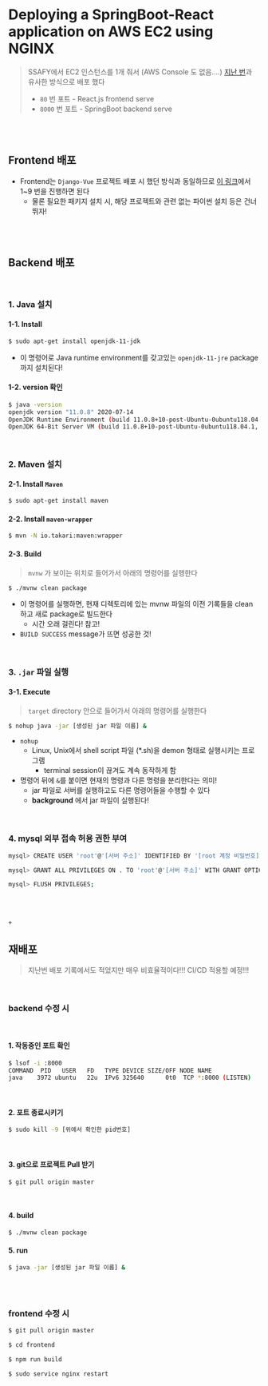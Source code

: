 # Deploying a SpringBoot-React application on AWS EC2 using NGINX

> SSAFY에서 EC2 인스턴스를 1개 줘서 (AWS Console 도 없음....) [지난 번](https://chloe-codes1.gitbook.io/til/server/deployment/deploying_a_django-vue_application_on_aws_ec2_using_nginx)과 유사한 방식으로 배포 했다
>
> - `80` 번 포트 - React.js frontend serve
> - `8000` 번 포트 - SpringBoot backend serve

<br>

<br>

## Frontend 배포

- Frontend는 `Django-Vue`  프로젝트 배포 시 했던 방식과 동일하므로 [이 링크](https://chloe-codes1.gitbook.io/til/server/deployment/deploying_a_django-vue_application_on_aws_ec2_using_nginx)에서 1~9 번을 진행하면 된다
  - 물론 필요한 패키지 설치 시, 해당 프로젝트와 관련 없는 파이썬 설치 등은 건너 뛰자!

<br>

<br>

## Backend 배포

<br>

### 1. Java 설치

#### 1-1. Install 

```bash
$ sudo apt-get install openjdk-11-jdk
```

- 이 명령어로 Java runtime environment를 갖고있는 `openjdk-11-jre` package 까지 설치된다!

#### 1-2. version 확인

```bash
$ java -version
openjdk version "11.0.8" 2020-07-14
OpenJDK Runtime Environment (build 11.0.8+10-post-Ubuntu-0ubuntu118.04.1)
OpenJDK 64-Bit Server VM (build 11.0.8+10-post-Ubuntu-0ubuntu118.04.1, mixed mode, sharing)
```

<br>

### 2. Maven 설치

#### 2-1. Install `Maven`

```bash
$ sudo apt-get install maven
```

#### 2-2. Install `maven-wrapper`

```bash
$ mvn -N io.takari:maven:wrapper
```

#### 2-3.  Build

> `mvnw` 가 보이는 위치로 들어가서 아래의 명령어를 실행한다

```bash
$ ./mvnw clean package
```

- 이 명령어를 실행하면, 현재 디렉토리에 있는 mvnw 파일의 이전 기록들을 clean 하고 새로 package로 빌드한다
  - 시간 오래 걸린다! 참고!
- `BUILD SUCCESS` message가 뜨면 성공한 것!

<br>

### 3. `.jar` 파일 실행

#### 3-1. Execute

> `target` directory 안으로 들어가서 아래의 명령어를 실행한다

```  bash
$ nohup java -jar [생성된 jar 파일 이름] &
```

- `nohup`
  - Linux, Unix에서 shell script 파일 (*.sh)을 demon 형태로 실행시키는 프로그램
    - terminal session이 끊겨도 계속 동작하게 함
- 명령어 뒤에 `&`를 붙이면 현재의 명령과 다른 명령을 분리한다는 의미!
  -  jar 파일로 서버를 실행하고도 다른 명령어들을 수행할 수 있다
    - **background** 에서 jar 파일이 실행된다!

<br>

### 4. mysql 외부 접속 허용 권한 부여

```bash
mysql> CREATE USER 'root'@'[서버 주소]' IDENTIFIED BY '[root 계정 비밀번호]';

mysql> GRANT ALL PRIVILEGES ON . TO 'root'@'[서버 주소]' WITH GRANT OPTION;

mysql> FLUSH PRIVILEGES;
```

<br>

<br>

`+`

## 재배포

> 지난번 배포 기록에서도 적었지만 매우 비효율적이다!!! CI/CD 적용할 예정!!!

<br>

### backend 수정 시

<br>

#### 1. 작동중인 포트 확인

```bash
$ lsof -i :8000
COMMAND  PID   USER   FD   TYPE DEVICE SIZE/OFF NODE NAME
java    3972 ubuntu   22u  IPv6 325640      0t0  TCP *:8000 (LISTEN)
```

<br>

#### 2. 포트 종료시키기

```bash
$ sudo kill -9 [위에서 확인한 pid번호]
```

<br>

#### 3. git으로 프로젝트 Pull 받기

```bash
$ git pull origin master
```

<br>

#### 4. build 

```bash
$ ./mvnw clean package
```

#### 5. run

```bash
$ java -jar [생성된 jar 파일 이름] &
```

<br>

<br>

### frontend 수정 시

``` bash
$ git pull origin master

$ cd frontend

$ npm run build

$ sudo service nginx restart
```

